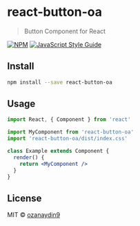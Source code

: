 # react-button-oa

> Button Component for React

[![NPM](https://img.shields.io/npm/v/react-button-oa.svg)](https://www.npmjs.com/package/react-button-oa) [![JavaScript Style Guide](https://img.shields.io/badge/code_style-standard-brightgreen.svg)](https://standardjs.com)

## Install

```bash
npm install --save react-button-oa
```

## Usage

```jsx
import React, { Component } from 'react'

import MyComponent from 'react-button-oa'
import 'react-button-oa/dist/index.css'

class Example extends Component {
  render() {
    return <MyComponent />
  }
}
```

## License

MIT © [ozanaydin9](https://github.com/ozanaydin9)
